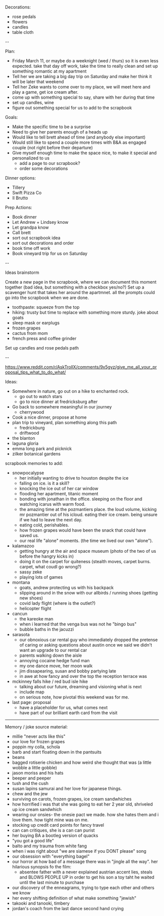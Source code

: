 Decorations:
- rose pedals
- flowers
- candles
- table cloth



--

Plan:
- Friday March 11, or maybe do a weeknight (wed / thurs) so it is even less expected. take that day off work, take the time to really clean and set up something romantic at my apartment
- Tell her we are taking a big day trip on Saturday and make her think it will be later that weekend
- Tell her Zeke wants to come over to my place, we will meet here and play a game, get ice cream after.
- come up with something special to say, share with her during that time
- set up candles, wine
- figure out something special for us to add to the scrapbook


Goals:
- Make the specific time to be a surprise
- Need to give her parents enough of a heads up
- Would like to tell brett ahead of time (and anybody else important)
- Would still like to spend a couple more times with B&A as engaged couple (not right before their departure)
- Give myself enough time to make the space nice, to make it special and personalized to us
	- add a page to our scrapbook?
	- order some decorations

Dinner options:
- Tillery
- Swift Pizza Co
- Il Brutto


Prep Actions:
- Book dinner
- Let Andrew + Lindsey know
- Let grandpa know
- Call brett
- sort out scrapbook idea
- sort out decorations and order
- book time off work
- Book vineyard trip for us on Saturday

--

Ideas brainstorm

Create a new page in the scrapbook, where we can document this moment together (bad idea, but something with a checkbox yes/no?)
Set up a scavenger hunt that takes her around the apartmnet. all the prompts could go into the scrapbook when we are done.
- toothpaste: squeeze from the top
- hiking: trusty but time to replace with something more sturdy. joke about goats
- sleep mask or earplugs
- frozen grapes
- cactus from mom
- french press and coffee grinder

Set up candles and rose pedals path


--

https://www.reddit.com/r/AskTrollX/comments/9x5gyz/give_me_all_your_proposal_tips_what_to_do_what/


Ideas:
- Somewhere in nature, go out on a hike to enchanted rock.
	- go out to watch stars
	- go to nice dinner at fredricksburg after
- Go back to somewhere meaningful in our journey
	- cherrywood
- Cook a nice dinner, propose at home
- plan trip to vineyard, plan something along this path
	- fredrickburg
	- driftwood
- the blanton
- laguna gloria
- emma long park and picknick
- zilker botanical gardens


scrapbook memories to add:
- snowpocalypse
	- her initially wanting to drive to houston despite the ice
	- falling on ice. is it a skill?
	- knocking the ice out of her car window
	- flooding her apartment, titanic moment
	- bonding with jonathan in the office. sleeping on the floor and watching icarus with warm food.
	- the amazing time at the pozmantiers place. the loud volume, kicking mr pozmantier out of his icloud. eating their ice cream. being unsure if we had to leave the next day.
	- eating cold, perishables.
	- how frozen grapes would have been the snack that could have saved us.
	- our real life "alone" moments. (the time we lived our own "alone").
- kalamazoo
	- getting hungry at the air and space museum (photo of the two of us before the hangry kicks in)
	- doing it on the carpet for quiteness (stealth moves, carpet burns. carpet, what coudl go wrong?)
	- sassy zeke
	- playing lots of games
- montana
	- goats, andrew protecting us with his backpack
	- slipping around in the snow with our allbirds / running shoes (getting new shoes)
	- covid lady flight (where is the outlet?)
	- helicopter flight
- cancun
	- the kareoke man
	- when i learned that the venga bus was not he "bingo bus"
	- bubble baths in the jacuzzi
- sarasota
	- our obnoxious car rental guy who immediately dropped the pretense of caring or asking questions about austin once we said we didn't want an upgrade to our rental car
	- parents walking down the aisle
	- annoying cocaine hedge fund man
	- my one dance move, her moon walk
	- jim dissapearing, susan and bobby partying late
	- in awe at how fancy and over the top the reception terrace was
- mckinney falls hike / red bud isle hike
	- talking about our future, dreaming and visioning what is next
	- include map
	- on serious note, how pivotal this weekend was for me.
- last page: proposal
	- have a placeholder for us, what comes next
	- have part of our brilliant earth card from the visit




---

Memory / joke source material:
- millie "never acts like this"
- our love for frozen grapes
- poppin my colla, schola
- barb and start floating down in the pantsuits
- beans
- bagged rotiserie chicken and how weird she thought that was (a little wobble a little gobble)
- jason moriss and his hats
- beeper and peeper 
- tush and the cush
- susan lapins samurai and her love for japanese things.
- chew and the jew
- surviving on carots, frozen grapes, ice cream sandwhiches
- how horrified i was that she was going to eat her 2 year old, shriveled up ice cream sandwhich
- wearing our onsies- the onesie pact we made. how she hates them and i love them. how tight mine was on me.
- stocking up credit card points for fancy travel
- can can critiques, she is a can can purist
- her buying BA a bootleg version of quacks
- "you got a good life"
- balto and my trauma from white fang
- when i was right about "we are siamese if you DONT please" song
- our obsession with "everything bagel"
- our horror at how bad of a message there was in "jingle all the way". her hilarious synopsis fo the film:
	- absentee father with a never explained austrian accent lies, steals and BLOWS PEOPLE UP in order to get his son a toy taht he waited until the last minute to purchase
- our discovery of the enneagrams, trying to type each other and others we know
- her every shifting definition of what make something "jewish"
- takooki and tanooki, timbery
- jordan's coach from the last dance second hand crying